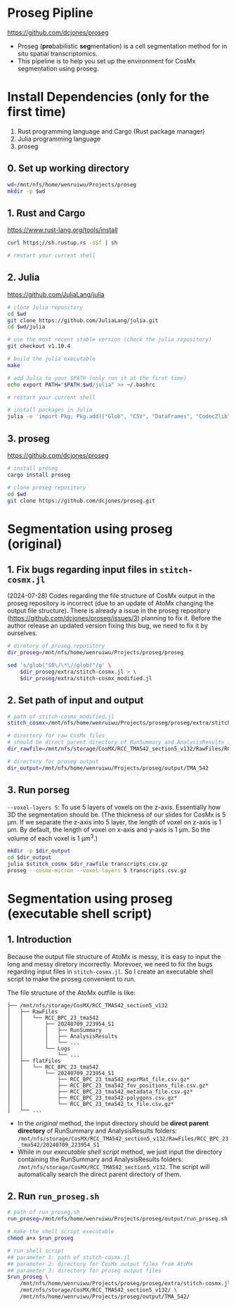 # Proseg Pipline

https://github.com/dcjones/proseg

- Proseg (**pro**babilistic **seg**mentation) is a cell segmentation method for in situ spatial transcriptomics.
- This pipeline is to help you set up the environment for CosMx segmentation using proseg. 


# Install Dependencies (only for the first time)

1. Rust programming language and Cargo (Rust package manager)
2. Julia programming language
3. proseg

## 0. Set up working directory

```sh
wd=/mnt/nfs/home/wenruiwu/Projects/proseg
mkdir -p $wd
```

## 1. Rust and Cargo

https://www.rust-lang.org/tools/install

```sh
curl https://sh.rustup.rs -sSf | sh

# restart your current shell
```

## 2. Julia

https://github.com/JuliaLang/julia

```sh
# clone Julia repository
cd $wd
git clone https://github.com/JuliaLang/julia.git
cd $wd/julia

# use the most recent stable version (check the julia repository)
git checkout v1.10.4

# build the julia executable
make

# add Julia to your $PATH (only run it at the first time)
echo export PATH="$PATH:$wd/julia" >> ~/.bashrc

# restart your current shell

# install packages in Julia
julia -e 'import Pkg; Pkg.add(["Glob", "CSV", "DataFrames", "CodecZlib", "ArgParse"])'
```

## 3. proseg

https://github.com/dcjones/proseg

```sh
# install proseg
cargo install proseg

# clone proseg repository
cd $wd
git clone https://github.com/dcjones/proseg.git
```


# Segmentation using proseg (original)

## 1. Fix bugs regarding input files in `stitch-cosmx.jl`

(2024-07-28) Codes regarding the file structure of CosMx output in the proseg repository is incorrect (due to an update of AtoMx changing the output file structure). There is already a issue in the proseg repository (https://github.com/dcjones/proseg/issues/3) planning to fix it. Before the author release an updated version fixing this bug, we need to fix it by ourselves. 

```sh
# diretory of proseg repository
dir_proseg=/mnt/nfs/home/wenruiwu/Projects/proseg/proseg

sed 's/glob("S0\/\*\//glob("/g' \
    $dir_proseg/extra/stitch-cosmx.jl > \
    $dir_proseg/extra/stitch-cosmx_modified.jl
```

## 2. Set path of input and output

```sh
# path of stitch-cosmx_modified.jl
stitch_cosmx=/mnt/nfs/home/wenruiwu/Projects/proseg/proseg/extra/stitch-cosmx_modified.jl

# directory for raw CosMx files 
# should be direct parent directory of RunSummary and AnalysisResults folders
dir_rawfile=/mnt/nfs/storage/CosMX/RCC_TMA542_section5_v132/RawFiles/RCC_BPC_23_tma542/20240709_223954_S1

# directory for proseg output
dir_output=/mnt/nfs/home/wenruiwu/Projects/proseg/output/TMA_542
```

## 3. Run porseg

`--voxel-layers 5`: To use 5 layers of voxels on the z-axis. Essentially how 3D the segmentation should be. (The thickness of our slides for CosMx is 5 μm. If we separate the z-axis into 5 layer, the length of voxel on z-axis is 1 μm. By default, the length of voxel on x-axis and y-axis is 1 μm. So the volume of each voxel is 1 μm<sup>3</sup>.) 

```sh
mkdir -p $dir_output
cd $dir_output
julia $stitch_cosmx $dir_rawfile transcripts.csv.gz
proseg --cosmx-micron --voxel-layers 5 transcripts.csv.gz
```

# Segmentation using proseg (executable shell script)

## 1. Introduction

Because the output file structure of AtoMx is messy, it is easy to input the long and messy diretory incorrectly. Morevoer, we need to fix the bugs regarding input files in `stitch-cosmx.jl`. So I create an executable shell script to make the proseg convenient to run. 

The file structure of the AtoMx outfile is like:

```
├── /mnt/nfs/storage/CosMX/RCC_TMA542_section5_v132 
│   ├── RawFiles 
│   │   └── RCC_BPC_23_tma542 
│   │       ├── 20240709_223954_S1 
│   │       │   ├── RunSummary 
│   │       │   ├── AnalysisResults 
│   │       │   └── ...
│   │       └── Logs 
│   │           └── ...
│   ├── flatFiles
│   │   └── RCC_BPC_23_tma542 
│   │       └── 20240709_223954_S1 
│   │           ├── RCC_BPC_23_tma542_exprMat_file.csv.gz*
│   │           ├── RCC_BPC_23_tma542_fov_positions_file.csv.gz*
│   │           ├── RCC_BPC_23_tma542_metadata_file.csv.gz*
│   │           ├── RCC_BPC_23_tma542-polygons.csv.gz*
│   │           └── RCC_BPC_23_tma542_tx_file.csv.gz*
│   └── ... 
```

- In the *original* method, the input directory should be **direct parent directory** of RunSummary and AnalysisResults folders: `/mnt/nfs/storage/CosMX/RCC_TMA542_section5_v132/RawFiles/RCC_BPC_23_tma542/20240709_223954_S1`
- While in our *executable shell script* method, we just input the directory containing the RunSummary and AnalysisResults folders: `/mnt/nfs/storage/CosMX/RCC_TMA542_section5_v132`. The script will automatically search the direct parent directory of them. 

## 2. Run `run_proseg.sh`

```sh
# path of run_proseg.sh
run_proseg=/mnt/nfs/home/wenruiwu/Projects/proseg/output/run_proseg.sh

# make the shell script executable
chmod a+x $run_proseg

# run shell script
## parameter 1: path of stitch-cosmx.jl
## parameter 2: directory for CosMx output files from AtoMx 
## parameter 3: directory for proseg output files
$run_proseg \
    /mnt/nfs/home/wenruiwu/Projects/proseg/proseg/extra/stitch-cosmx.jl \
    /mnt/nfs/storage/CosMX/RCC_TMA542_section5_v132/ \
    /mnt/nfs/home/wenruiwu/Projects/proseg/output/TMA_542/
```

